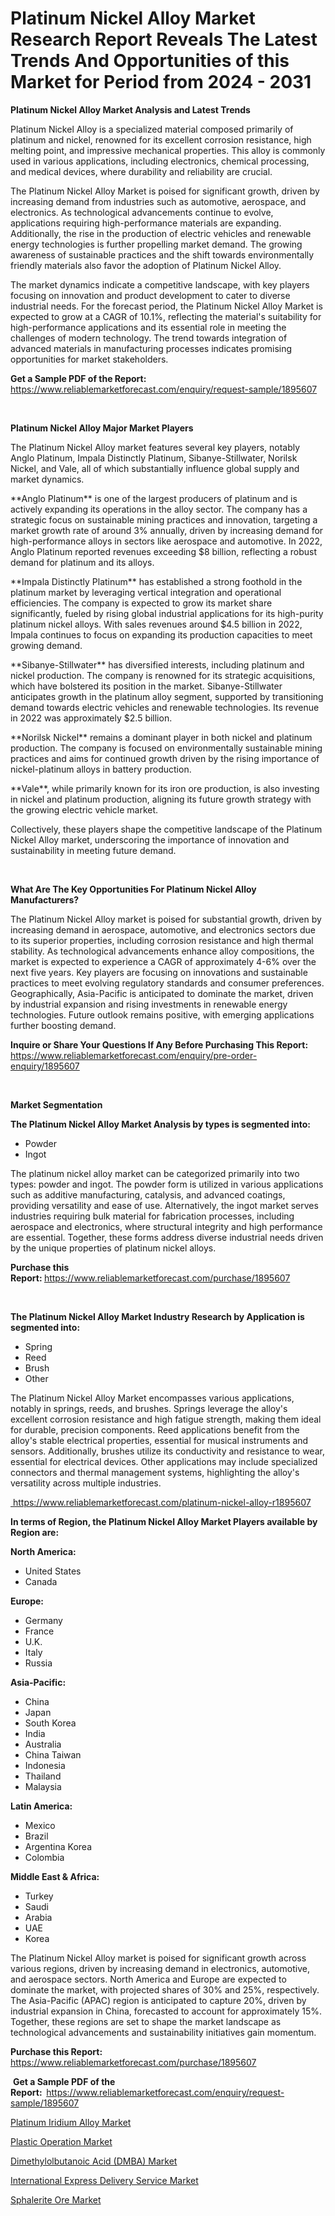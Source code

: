 <p><h1>Platinum Nickel Alloy Market Research Report Reveals The Latest Trends And Opportunities of this Market for Period from 2024 - 2031</h1></p><p><strong>Platinum Nickel Alloy Market Analysis and Latest Trends</strong></p>
<p><p>Platinum Nickel Alloy is a specialized material composed primarily of platinum and nickel, renowned for its excellent corrosion resistance, high melting point, and impressive mechanical properties. This alloy is commonly used in various applications, including electronics, chemical processing, and medical devices, where durability and reliability are crucial.</p><p>The Platinum Nickel Alloy Market is poised for significant growth, driven by increasing demand from industries such as automotive, aerospace, and electronics. As technological advancements continue to evolve, applications requiring high-performance materials are expanding. Additionally, the rise in the production of electric vehicles and renewable energy technologies is further propelling market demand. The growing awareness of sustainable practices and the shift towards environmentally friendly materials also favor the adoption of Platinum Nickel Alloy.</p><p>The market dynamics indicate a competitive landscape, with key players focusing on innovation and product development to cater to diverse industrial needs. For the forecast period, the Platinum Nickel Alloy Market is expected to grow at a CAGR of 10.1%, reflecting the material's suitability for high-performance applications and its essential role in meeting the challenges of modern technology. The trend towards integration of advanced materials in manufacturing processes indicates promising opportunities for market stakeholders.</p></p>
<p><strong>Get a Sample PDF of the Report:&nbsp;</strong> <a href="https://www.reliablemarketforecast.com/enquiry/request-sample/1895607?utm_campaign=1169&utm_medium=2&utm_source=Github&utm_content=ia&utm_term=11112024&utm_id=platinum-nickel-alloy">https://www.reliablemarketforecast.com/enquiry/request-sample/1895607</a></p>
<p>&nbsp;</p>
<p><strong>Platinum Nickel Alloy Major Market Players</strong></p>
<p><p>The Platinum Nickel Alloy market features several key players, notably Anglo Platinum, Impala Distinctly Platinum, Sibanye-Stillwater, Norilsk Nickel, and Vale, all of which substantially influence global supply and market dynamics.</p><p>**Anglo Platinum** is one of the largest producers of platinum and is actively expanding its operations in the alloy sector. The company has a strategic focus on sustainable mining practices and innovation, targeting a market growth rate of around 3% annually, driven by increasing demand for high-performance alloys in sectors like aerospace and automotive. In 2022, Anglo Platinum reported revenues exceeding $8 billion, reflecting a robust demand for platinum and its alloys.</p><p>**Impala Distinctly Platinum** has established a strong foothold in the platinum market by leveraging vertical integration and operational efficiencies. The company is expected to grow its market share significantly, fueled by rising global industrial applications for its high-purity platinum nickel alloys. With sales revenues around $4.5 billion in 2022, Impala continues to focus on expanding its production capacities to meet growing demand.</p><p>**Sibanye-Stillwater** has diversified interests, including platinum and nickel production. The company is renowned for its strategic acquisitions, which have bolstered its position in the market. Sibanye-Stillwater anticipates growth in the platinum alloy segment, supported by transitioning demand towards electric vehicles and renewable technologies. Its revenue in 2022 was approximately $2.5 billion.</p><p>**Norilsk Nickel** remains a dominant player in both nickel and platinum production. The company is focused on environmentally sustainable mining practices and aims for continued growth driven by the rising importance of nickel-platinum alloys in battery production.</p><p>**Vale**, while primarily known for its iron ore production, is also investing in nickel and platinum production, aligning its future growth strategy with the growing electric vehicle market.</p><p>Collectively, these players shape the competitive landscape of the Platinum Nickel Alloy market, underscoring the importance of innovation and sustainability in meeting future demand.</p></p>
<p>&nbsp;</p>
<p><strong>What Are The Key Opportunities For Platinum Nickel Alloy Manufacturers?</strong></p>
<p><p>The Platinum Nickel Alloy market is poised for substantial growth, driven by increasing demand in aerospace, automotive, and electronics sectors due to its superior properties, including corrosion resistance and high thermal stability. As technological advancements enhance alloy compositions, the market is expected to experience a CAGR of approximately 4-6% over the next five years. Key players are focusing on innovations and sustainable practices to meet evolving regulatory standards and consumer preferences. Geographically, Asia-Pacific is anticipated to dominate the market, driven by industrial expansion and rising investments in renewable energy technologies. Future outlook remains positive, with emerging applications further boosting demand.</p></p>
<p><strong>Inquire or Share Your Questions If Any Before Purchasing This Report:</strong> <a href="https://www.reliablemarketforecast.com/enquiry/pre-order-enquiry/1895607?utm_campaign=1169&utm_medium=2&utm_source=Github&utm_content=ia&utm_term=11112024&utm_id=platinum-nickel-alloy">https://www.reliablemarketforecast.com/enquiry/pre-order-enquiry/1895607</a></p>
<p>&nbsp;</p>
<p><strong>Market Segmentation</strong></p>
<p><strong>The Platinum Nickel Alloy Market Analysis by types is segmented into:</strong></p>
<p><ul><li>Powder</li><li>Ingot</li></ul></p>
<p><p>The platinum nickel alloy market can be categorized primarily into two types: powder and ingot. The powder form is utilized in various applications such as additive manufacturing, catalysis, and advanced coatings, providing versatility and ease of use. Alternatively, the ingot market serves industries requiring bulk material for fabrication processes, including aerospace and electronics, where structural integrity and high performance are essential. Together, these forms address diverse industrial needs driven by the unique properties of platinum nickel alloys.</p></p>
<p><strong>Purchase this Report:&nbsp;</strong><a href="https://www.reliablemarketforecast.com/purchase/1895607?utm_campaign=1169&utm_medium=2&utm_source=Github&utm_content=ia&utm_term=11112024&utm_id=platinum-nickel-alloy">https://www.reliablemarketforecast.com/purchase/1895607</a></p>
<p>&nbsp;</p>
<p><strong>The Platinum Nickel Alloy Market Industry Research by Application is segmented into:</strong></p>
<p><ul><li>Spring</li><li>Reed</li><li>Brush</li><li>Other</li></ul></p>
<p><p>The Platinum Nickel Alloy Market encompasses various applications, notably in springs, reeds, and brushes. Springs leverage the alloy's excellent corrosion resistance and high fatigue strength, making them ideal for durable, precision components. Reed applications benefit from the alloy's stable electrical properties, essential for musical instruments and sensors. Additionally, brushes utilize its conductivity and resistance to wear, essential for electrical devices. Other applications may include specialized connectors and thermal management systems, highlighting the alloy's versatility across multiple industries.</p></p>
<p><a href="https://www.reliablemarketforecast.com/platinum-nickel-alloy-r1895607?utm_campaign=1169&utm_medium=2&utm_source=Github&utm_content=ia&utm_term=11112024&utm_id=platinum-nickel-alloy">&nbsp;https://www.reliablemarketforecast.com/platinum-nickel-alloy-r1895607</a></p>
<p><strong>In terms of Region, the Platinum Nickel Alloy Market Players available by Region are:</strong></p>
<p>
    <p> <strong> North America: </strong>
        <ul>
            <li>United States</li>
            <li>Canada</li>
        </ul>
        </p> 
    <p> <strong> Europe: </strong>
        <ul>
            <li>Germany</li>
            <li>France</li>
            <li>U.K.</li>
            <li>Italy</li>
            <li>Russia</li>
        </ul>
        </p> 
    <p> <strong> Asia-Pacific: </strong>
        <ul>
            <li>China</li>
            <li>Japan</li>
            <li>South Korea</li>
            <li>India</li>
            <li>Australia</li>
            <li>China Taiwan</li>
            <li>Indonesia</li>
            <li>Thailand</li>
            <li>Malaysia</li>
        </ul>
        </p> 
    <p> <strong> Latin America: </strong>
        <ul>
            <li>Mexico</li>
            <li>Brazil</li>
            <li>Argentina Korea</li>
            <li>Colombia</li>
        </ul>
        </p> 
    <p> <strong> Middle East & Africa: </strong>
        <ul>
            <li>Turkey</li>
            <li>Saudi</li>
            <li>Arabia</li>
            <li>UAE</li>
            <li>Korea</li>
        </ul>
    </p>
    </p>
<p><p>The Platinum Nickel Alloy market is poised for significant growth across various regions, driven by increasing demand in electronics, automotive, and aerospace sectors. North America and Europe are expected to dominate the market, with projected shares of 30% and 25%, respectively. The Asia-Pacific (APAC) region is anticipated to capture 20%, driven by industrial expansion in China, forecasted to account for approximately 15%. Together, these regions are set to shape the market landscape as technological advancements and sustainability initiatives gain momentum.</p></p>
<p><strong>Purchase this Report: </strong><a href="https://www.reliablemarketforecast.com/purchase/1895607?utm_campaign=1169&utm_medium=2&utm_source=Github&utm_content=ia&utm_term=11112024&utm_id=platinum-nickel-alloy">https://www.reliablemarketforecast.com/purchase/1895607</a></p>
<p>&nbsp;<strong>Get a Sample PDF of the Report:&nbsp;&nbsp;</strong><a href="https://www.reliablemarketforecast.com/enquiry/request-sample/1895607?utm_campaign=1169&utm_medium=2&utm_source=Github&utm_content=ia&utm_term=11112024&utm_id=platinum-nickel-alloy">https://www.reliablemarketforecast.com/enquiry/request-sample/1895607</a></p>
<p><strong></strong></p>
<p><p><a href="https://github.com/nenitafam9o0/Market-Research-Report-List-1/blob/main/platinum-iridium-alloy-market.md?utm_campaign=1169&utm_medium=2&utm_source=Github&utm_content=ia&utm_term=11112024&utm_id=platinum-nickel-alloy">Platinum Iridium Alloy Market</a></p><p><a href="https://issuu.com/reportprime-2/docs/plastic-operation-market-size-2030._ac7e83d331d389?utm_campaign=1169&utm_medium=2&utm_source=Github&utm_content=ia&utm_term=11112024&utm_id=platinum-nickel-alloy">Plastic Operation Market</a></p><p><a href="https://www.linkedin.com/pulse/dimethylolbutanoic-acid-dmba-market-trends-focusing-insight-r6atc?utm_campaign=1169&utm_medium=2&utm_source=Github&utm_content=ia&utm_term=11112024&utm_id=platinum-nickel-alloy">Dimethylolbutanoic Acid (DMBA) Market</a></p><p><a href="https://issuu.com/reportprime-2/docs/international-express-delivery-serv_00692c02c28e03?utm_campaign=1169&utm_medium=2&utm_source=Github&utm_content=ia&utm_term=11112024&utm_id=platinum-nickel-alloy">International Express Delivery Service Market</a></p><p><a href="https://github.com/bailee2qhthar/Market-Research-Report-List-1/blob/main/sphalerite-ore-market.md?utm_campaign=1169&utm_medium=2&utm_source=Github&utm_content=ia&utm_term=11112024&utm_id=platinum-nickel-alloy">Sphalerite Ore Market</a></p></p>